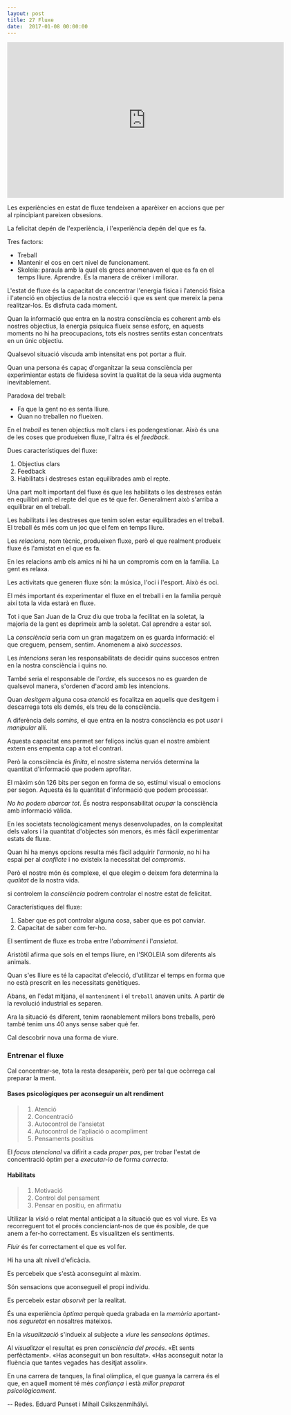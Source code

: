 ```yaml
---
layout: post
title: 27 Fluxe
date:  2017-01-08 00:00:00
---
```



<iframe width="640" height="360" src="https://www.youtube.com/embed/hpcktEcPido" frameborder="0" allowfullscreen></iframe>

Les experiències en estat de fluxe tendeixen a aparèixer en accions que per al rpincipiant pareixen obsesions.

La felicitat depén de l'experiència, i l'experiència depén del que es fa.

Tres factors:

- Treball
- Mantenir el cos en cert nivel de funcionament.
- Skoleia: paraula amb la qual els grecs anomenaven el que es fa en el temps lliure. Aprendre. És la manera de créixer i millorar.

L'estat de fluxe és la capacitat de concentrar l'energia física i l'atenció física i l'atenció en objectius de la nostra elecció i que es sent que mereix la pena realitzar-los. Es disfruta cada moment.

Quan la informació que entra en la nostra consciència es coherent amb els nostres objectius, la energia psíquica flueix sense esforç, en aquests moments no hi ha preocupacions, tots els nostres sentits estan concentrats en un únic objectiu.

Qualsevol situació viscuda amb intensitat ens pot portar a fluir.

Quan una persona és capaç d'organitzar la seua consciència per experimientar estats de fluidesa sovint la qualitat de la seua vida augmenta inevitablement.

Paradoxa del treball:

- Fa que la gent no es senta lliure.
- Quan no treballen no flueixen.

En el *treball* es tenen objectius molt clars i es podengestionar. Això és una de les coses que produeixen fluxe, l'altra és el *feedback*.

Dues característiques del fluxe:

1. Objectius clars
2. Feedback
3. Habilitats i destreses estan equilibrades amb el repte.

Una part molt important del fluxe és que les habilitats o les destreses están en equilibri amb el repte del que es té que fer. Generalment això s'arriba a equilibrar en el treball.

Les habilitats i les destreses que tenim solen estar equilibrades en el treball. El treball és més com un joc que el fem en temps lliure.

Les *relacions*, nom tècnic, produeixen fluxe, però el que realment produeix fluxe és l'amistat en el que es fa.

En les relacions amb els amics ni hi ha un compromís com en la família. La gent es relaxa.

Les activitats que generen fluxe són: la música, l'oci i l'esport. Això és oci.

El més important és experimentar el fluxe en el treball i en la família perquè així tota la vida estarà en fluxe.

Tot i que San Juan de la Cruz diu que troba la fecilitat en la soletat, la majoria de la gent es deprimeix amb la soletat. Cal aprendre a estar sol.

La *consciència* seria com un gran magatzem on es guarda informació: el que creguem, pensem, sentim. Anomenem a això *successos*.

Les *intencions* seran les responsabilitats de decidir quins succesos entren en la nostra consciència i quins no.

També seria el responsable de l'*ordre*, els succesos no es guarden de qualsevol manera, s'ordenen d'acord amb les intencions.

Quan *desitgem* alguna cosa *atenció* es focalitza en aquells que desitgem i descarrega tots els demés, els treu de la consciència.

A diferència dels *somins*, el que entra en la nostra consciència es pot *usar* i *manipular* allí.

Aquesta capacitat ens permet ser feliços inclús quan el nostre ambient extern ens empenta cap a tot el contrari.

Però la consciència és *finita*, el nostre sistema nerviós determina la quantitat d'informació que podem aprofitar.

El màxim són 126 bits per segon en forma de so, estímul visual o emocions per segon. Aquesta és la quantitat d'informació que podem processar.

*No ho podem abarcar tot*. És nostra responsabilitat *ocupar* la consciència amb informació vàlida.

En les societats tecnològicament menys desenvolupades, on la complexitat dels valors i la quantitat d'objectes són menors, és més fàcil experimentar estats de fluxe.

Quan hi ha menys opcions resulta més fàcil adquirir l'*armonia*, no hi ha espai per al *conflicte* i no existeix la necessitat del *compromís*.

Però el nostre món és complexe, el que elegim o deixem fora determina la *qualitat* de la nostra vida.

si controlem la *consciència* podrem controlar el nostre estat de felicitat.

Característiques del fluxe:

1. Saber que es pot controlar alguna cosa, saber que es pot canviar.
2. Capacitat de saber com fer-ho.

El sentiment de fluxe es troba entre l'*aborriment* i l'*ansietat*.

Aristòtil afirma que sols en el temps lliure, en l'SKOLEIA som diferents als animals.

Quan s'es lliure es té la capacitat d'elecció, d'utilitzar el temps en forma que no està prescrit en les necessitats genètiques.

Abans, en l'edat mitjana, el `manteniment` i el `treball` anaven units. A partir de la revolució industrial es separen.

Ara la situació és diferent, tenim raonablement millors bons treballs, però també tenim uns 40 anys sense saber què fer.

Cal descobrir nova una forma de viure.

### Entrenar el fluxe

Cal concentrar-se, tota la resta desaparèix, però per tal que ocòrrega cal preparar la ment.

#### Bases psicològiques per aconseguir un alt rendiment

> 1. Atenció
> 2. Concentració
> 3. Autocontrol de l'ansietat
> 4. Autocontrol de l'apliació o acompliment
> 5. Pensaments positius

El *focus atencional* va difirit a cada *proper pas*, per trobar l'estat de concentració òptim per a *executar-lo* de forma *correcta*.

#### Habilitats

> 1. Motivació
> 2. Control del pensament
> 3. Pensar en positiu, en afirmatiu

Utilizar la *visió* o relat mental anticipat a la situació que es vol viure. Es va recorreguent tot el procés concienciant-nos de que és posible, de que anem a fer-ho correctament. Es visualitzen els sentiments.

*Fluir* és fer correctament el que es vol fer.

Hi ha una alt nivell d'eficàcia.

Es percebeix que s'està aconseguint al màxim.

Són sensacions que aconsegueil el propi individu.

Es percebeix estar *absorvit* per la realitat.

És una experiència *òptima* perquè queda grabada en la *memòria* aportant-nos *seguretat* en nosaltres mateixos.

En la *visualització* s'indueix al subjecte a *viure* les *sensacions òptimes*.

Al *visualitzar* el resultat es pren *consciència del procés*. «Et sents perfèctament».  «Has aconseguit un bon resultat». «Has aconseguit notar la fluència que tantes vegades has desitjat assolir».

En una carrera de tanques, la final olímplica, el que guanya la carrera és el que, en aquell moment té més *confiança* i està *millor preparat psicològicament*.

-- Redes. Eduard Punset i Mihail Csikszenmihályi.
